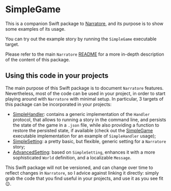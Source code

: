 # SimpleGame

This is a companion Swift package to [Narratore](https://github.com/broomburgo/Narratore), and its purpose is to show some examples of its usage.

You can try out the example story by running the `SimpleGame` executable target.

Please refer to the main `Narratore` [README](https://github.com/broomburgo/Narratore/blob/main/README.md) for a more in-depth description of the content of this package.

## Using this code in your projects

The main purpose of this Swift package is to document `Narratore` features. Nevertheless, most of the code can be used in your project, in order to start playing around with `Narratore` with minimal setup. In particular, 3 targets of this package can be incorporated in your projects:

- [SimpleHandler](https://github.com/broomburgo/SimpleGame/blob/main/Sources/SimpleHandler/SimpleHandler.swift): contains a generic implementation of the `Handler` protocol, that allows to running a story in the command line, and persists the state of the game in a `.json` file, while also providing a function to restore the persisted state, if available (check out the [SimpleGame](https://github.com/broomburgo/SimpleGame/blob/main/Sources/SimpleGame/SimpleGame.swift) executable implementation for an example of `SimpleHandler` usage);
- [SimpleSetting](https://github.com/broomburgo/SimpleGame/blob/main/Sources/SimpleSetting/SimpleSetting.swift): a pretty basic, but flexible, generic setting for a `Narratore` story;
- [AdvancedSetting](https://github.com/broomburgo/SimpleGame/blob/main/Sources/AdvancedSetting/AdvancedSetting.swift): based on `SimpleSetting`, enhances it with a more sophisticated `World` definition, and a localizable `Message`.

This Swift package will not be versioned, and can change over time to reflect changes in `Narratore`, so I advice against linking it directly: simply grab the code that you find useful in your projects, and use it as you see fit 😉.
